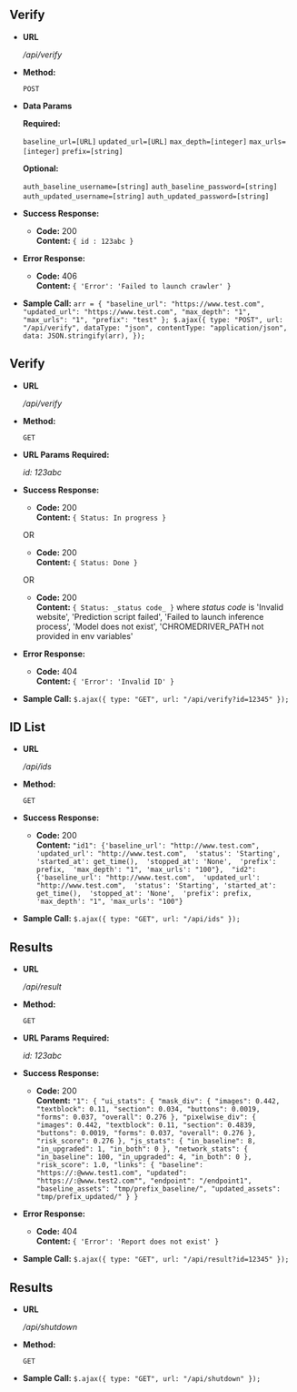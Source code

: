 **Verify**
----

* **URL**

  _/api/verify_

* **Method:**

  `POST`

 
* **Data Params**

   **Required:**
 
   `baseline_url=[URL]`
   `updated_url=[URL]`
   `max_depth=[integer]`
   `max_urls=[integer]`
   `prefix=[string]`

   **Optional:**
 
   `auth_baseline_username=[string]`
   `auth_baseline_password=[string]`
   `auth_updated_username=[string]`
   `auth_updated_password=[string]`

* **Success Response:**
  
  * **Code:** 200 <br />
    **Content:** `{ id : 123abc }`
 
* **Error Response:**

  * **Code:** 406 <br />
    **Content:** `{ 'Error': 'Failed to launch crawler' }`

* **Sample Call:**
  `
    arr = {
      "baseline_url": "https://www.test.com",
      "updated_url": "https://www.test.com",
      "max_depth": "1",
      "max_urls": "1",
      "prefix": "test"
    };
    $.ajax({
        type: "POST",
        url: "/api/verify",
        dataType: "json",
        contentType: "application/json",
        data: JSON.stringify(arr),
    });
  `

**Verify**
----

* **URL**

  _/api/verify_

* **Method:**

  `GET`

 
* **URL Params**
    **Required:**

    _id: 123abc_

* **Success Response:**
  
  * **Code:** 200 <br />
    **Content:** `{ Status: In progress }`
  
  OR 

  * **Code:** 200 <br />
    **Content:** `{ Status: Done }`

  OR

  * **Code:** 200 <br />
    **Content:** `{ Status: _status code_ }`
    where _status code_ is 
      'Invalid website',
      'Prediction script failed',
      'Failed to launch inference process',
      'Model does not exist',
      'CHROMEDRIVER_PATH not provided in env variables'

* **Error Response:**

  * **Code:** 404 <br />
    **Content:** `{ 'Error': 'Invalid ID' }`

* **Sample Call:**
  `
    $.ajax({
        type: "GET",
        url: "/api/verify?id=12345"
    });
  `

**ID List**
----

* **URL**

  _/api/ids_

* **Method:**

  `GET`

* **Success Response:**
  
  * **Code:** 200 <br />
    **Content:** `"id1": {'baseline_url': "http://www.test.com", 
                   'updated_url': "http://www.test.com", 
                   'status': 'Starting',
                   'started_at': get_time(), 
                   'stopped_at': 'None', 
                   'prefix': prefix, 
                   'max_depth': "1",
                   'max_urls': "100"}, 
                   "id2": {'baseline_url': "http://www.test.com", 
                   'updated_url': "http://www.test.com", 
                   'status': 'Starting',
                   'started_at': get_time(), 
                   'stopped_at': 'None', 
                   'prefix': prefix, 
                   'max_depth': "1",
                   'max_urls': "100"}`

* **Sample Call:**
  `
    $.ajax({
        type: "GET",
        url: "/api/ids"
    });
  `

**Results**
----

* **URL**

  _/api/result_

* **Method:**

  `GET`

 
* **URL Params**
    **Required:**

    _id: 123abc_

* **Success Response:**
  
  * **Code:** 200 <br />
    **Content:** `"1": {
        "ui_stats": {
            "mask_div": {
                "images": 0.442,
                "textblock": 0.11,
                "section": 0.034,
                "buttons": 0.0019,
                "forms": 0.037,
                "overall": 0.276
            },
            "pixelwise_div": {
                "images": 0.442,
                "textblock": 0.11,
                "section": 0.4839,
                "buttons": 0.0019,
                "forms": 0.037,
                "overall": 0.276
            },
            "risk_score": 0.276
        },
        "js_stats": {
            "in_baseline": 8,
            "in_upgraded": 1,
            "in_both": 0
        },
        "network_stats": {
            "in_baseline": 100,
            "in_upgraded": 4,
            "in_both": 0
        },
        "risk_score": 1.0,
        "links": {
            "baseline": "https://:@www.test1.com",
            "updated": "https://:@www.test2.com"",
            "endpoint": "/endpoint1",
            "baseline_assets": "tmp/prefix_baseline/",
            "updated_assets": "tmp/prefix_updated/"
        }
    }`

* **Error Response:**

  * **Code:** 404 <br />
    **Content:** `{ 'Error': 'Report does not exist' }`

* **Sample Call:**
  `
    $.ajax({
        type: "GET",
        url: "/api/result?id=12345"
    });
  `


**Results**
----

* **URL**

  _/api/shutdown_

* **Method:**

  `GET`

* **Sample Call:**
  `
    $.ajax({
        type: "GET",
        url: "/api/shutdown"
    });
  `

